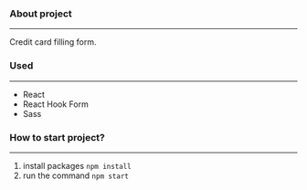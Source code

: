 ### About project
***
Credit card filling form.
### Used
***
* React
* React Hook Form
* Sass
### How to start project?
***
1. install packages ```npm install ```
2. run the command ```npm start ```




